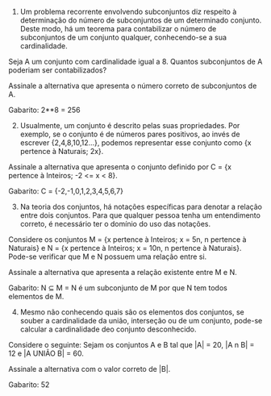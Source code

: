 1) Um problema recorrente envolvendo subconjuntos diz respeito à determinação do número de subconjuntos de um determinado conjunto. Deste modo, há um teorema para contabilizar o número de subconjuntos de um conjunto qualquer, conhecendo-se a sua cardinalidade.

Seja A um conjunto com cardinalidade igual a 8. Quantos subconjuntos de A poderiam ser contabilizados?

Assinale a alternativa que apresenta o número correto de subconjuntos de A.

Gabarito: 2**8 = 256

2) Usualmente, um conjunto é descrito pelas suas propriedades. Por exemplo, se o conjunto é de números pares positivos, ao invés de escrever {2,4,8,10,12...}, podemos representar esse conjunto como {x pertence à Naturais; 2x}.

Assinale a alternativa que apresenta o conjunto definido por C = {x pertence à Inteiros; -2 <= x < 8}.

Gabarito: C = {-2,-1,0,1,2,3,4,5,6,7}

3) Na teoria dos conjuntos, há notações específicas para denotar a relação entre dois conjuntos. Para que qualquer pessoa tenha um entendimento correto, é necessário ter o domínio do uso das notações.

Considere os conjuntos M = {x pertence à Inteiros; x = 5n, n pertence à Naturais} e N = {x pertence à Inteiros; x = 10n, n pertence à Naturais}. Pode-se verificar que M e N possuem uma relação entre si.

Assinale a alternativa que apresenta a relação existente entre M e N.

Gabarito: N ⊆ M = N é um subconjunto de M por que N tem todos elementos de M.

4) Mesmo não conhecendo quais são os elementos dos conjuntos, se souber a cardinalidade da união, interseção ou de um conjunto, pode-se calcular a cardinalidade deo conjunto desconhecido.

Considere o seguinte: Sejam os conjuntos A e B tal que |A| = 20, |A n B| = 12 e |A UNIÃO B| = 60.

Assinale a alternativa com o valor correto de |B|.

Gabarito: 52
